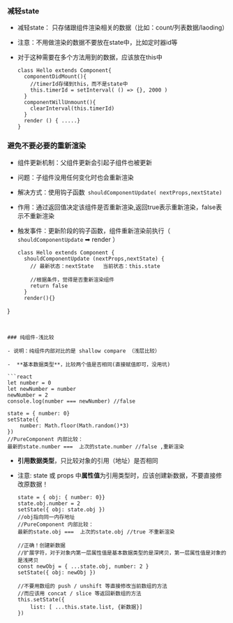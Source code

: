 ### 减轻state

- 减轻state： 只存储跟组件渲染相关的数据（比如：count/列表数据/laoding）

- 注意：不用做渲染的数据不要放在state中，比如定时器id等

- 对于这种需要在多个方法用到的数据，应该放在this中

  ```react
  class Hello extends Component{
    componentDidMount(){
      //timerId存储到this，而不是state中
      this.timerId = setInterval( () => {}, 2000 )
    }
    componentWillUnmount(){
      clearInterval(this.timerId)
    }
    render () { .....}
  }
  ```

  



### 避免不要必要的重新渲染

- 组件更新机制：父组件更新会引起子组件也被更新

- 问题：子组件没用任何变化时也会重新渲染

- 解决方式：使用钩子函数` shouldComponentUpdate( nextProps,nextState)`

- 作用：通过返回值决定该组件是否重新渲染,返回true表示重新渲染，false表示不重新渲染

- 触发事件：更新阶段的钩子函数，组件重新渲染前执行（` shouldComponentUpdate` ➡ render ）

  ```react
  class Hello extends Component {
    shouldComponentUpdate (nextProps,nextState) {
      // 最新状态：nextState   当前状态：this.state
      
      //根据条件，觉得是否重新渲染组件
      return false
    }
    render(){}
}
  ```
  

### 纯组件-浅比较

- 说明：纯组件内部对比的是 shallow compare （浅层比较）

-  **基本数据类型**，比较两个值是否相同(直接赋值即可，没用坑)

  ```react
  let number = 0
  let newNumber = number
  newNumber = 2
  console.log(number === newNumber) //false
  
  state = { number: 0}
  setState({
      number: Math.floor(Math.random()*3)
  })
  //PureComponent 内部比较：
  最新的state.number ===  上次的state.number //false ,重新渲染
  ```

  

- **引用数据类型**，只比较对象的引用（地址）是否相同

- 注意: state 或 props 中**属性值**为引用类型时，应该创建新数据，不要直接修改原数据！

  ```react
  state = { obj: { number: 0}}
  state.obj.number = 2
  setState({ obj: state.obj })
  //obj指向同一内存地址 
  //PureComponent 内部比较：
  最新的state.obj ===  上次的state.obj //true 不重新渲染
  ```

  

  

  ```react
  //正确！创建新数据
  //扩展字符，对于对象内第一层属性值是基本数据类型的是深拷贝，第一层属性值是对象的是浅拷贝 
  const newObj = { ...state.obj, number: 2 }
  setState({ obj: newObj })
  
  //不要用数组的 push / unshift 等直接修改当前数组的方法
  //而应该用 concat / slice 等返回新数组的方法
  this.setState({
      list: [ ...this.state.list, {新数据}]
  })
  ```

  



